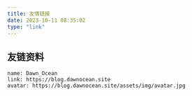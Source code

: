 ```yaml
---
title: 友情链接
date: 2023-10-11 08:35:02
type: "link"
---
```


## 友链资料

``` YML
name: Dawn_Ocean
link: https://blog.dawnocean.site
avatar: https://blog.dawnocean.site/assets/img/avatar.jpg
```